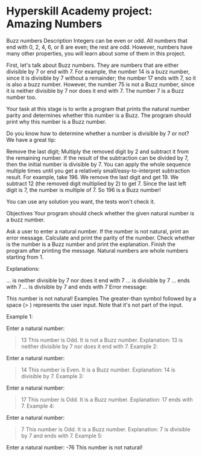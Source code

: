 # Hyperskill Academy project: Amazing Numbers

Buzz numbers
Description
Integers can be even or odd. All numbers that end with 0, 2, 4, 6, or 8 are even; the rest are odd. However, numbers have many other properties, you will learn about some of them in this project.

First, let's talk about Buzz numbers. They are numbers that are either divisible by 7 or end with 7. For example, the number 14 is a buzz number, since it is divisible by 7 without a remainder; the number 17 ends with 7, so it is also a buzz number. However, the number 75 is not a Buzz number, since it is neither divisible by 7 nor does it end with 7. The number 7 is a Buzz number too.

Your task at this stage is to write a program that prints the natural number parity and determines whether this number is a Buzz. The program should print why this number is a Buzz number.

Do you know how to determine whether a number is divisible by 7 or not? We have a great tip:

Remove the last digit;
Multiply the removed digit by 2 and subtract it from the remaining number.
If the result of the subtraction can be divided by 7, then the initial number is divisible by 7. You can apply the whole sequence multiple times until you get a relatively small/easy-to-interpret subtraction result.
For example, take 196. We remove the last digit and get 19. We subtract 12 (the removed digit multiplied by 2) to get 7. Since the last left digit is 7, the number is multiple of 7. So 196 is a Buzz number!

You can use any solution you want, the tests won't check it.

Objectives
Your program should check whether the given natural number is a buzz number.

Ask a user to enter a natural number.
If the number is not natural, print an error message.
Calculate and print the parity of the number.
Check whether is the number is a Buzz number and print the explanation.
Finish the program after printing the message.
Natural numbers are whole numbers starting from 1.

Explanations:

... is neither divisible by 7 nor does it end with 7
... is divisible by 7
... ends with 7
... is divisible by 7 and ends with 7
Error message:

This number is not natural!
Examples
The greater-than symbol followed by a space (> ) represents the user input. Note that it's not part of the input.

Example 1:

Enter a natural number:
> 13
This number is Odd.
It is not a Buzz number.
Explanation:
13 is neither divisible by 7 nor does it end with 7.
Example 2:

Enter a natural number:
> 14
This number is Even.
It is a Buzz number.
Explanation:
14 is divisible by 7.
Example 3:

Enter a natural number:
> 17
This number is Odd.
It is a Buzz number.
Explanation:
17 ends with 7.
Example 4:

Enter a natural number:
> 7
This number is Odd.
It is a Buzz number.
Explanation:
7 is divisible by 7 and ends with 7.
Example 5:

Enter a natural number:
-76
This number is not natural!